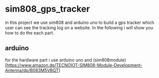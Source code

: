# sim808_gps_tracker
in this project we use sim808 and arduino uno to build a gps tracker which user can see the tracking log on a website.
In the following i will show you how to do the each part.

## arduino
for the hardware part i use arduino uno and (sim808module) [https://www.amazon.de/TECNOIOT-SIM808-Module-Development-Antenna/dp/B083M5VBQT] 
